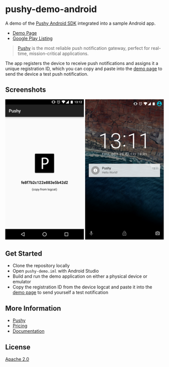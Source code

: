 # pushy-demo-android

A demo of the [Pushy Android SDK](https://pushy.me/docs/android/get-sdk) integrated into a sample Android app.

* [Demo Page](https://pushy.me/docs/resources/demo)
* [Google Play Listing](https://play.google.com/store/apps/details?id=me.pushy.example)

> [Pushy](https://pushy.me/) is the most reliable push notification gateway, perfect for real-time, mission-critical applications.

The app registers the device to receive push notifications and assigns it a unique registration ID, which you can copy and paste into the [demo page](https://pushy.me/docs/resources/demo) to send the device a test push notification.

## Screenshots

<img src="screenshots/1.png" width="250"> <img src="screenshots/2.png" width="250">

## Get Started

* Clone the repository locally
* Open `pushy-demo.iml` with Android Studio
* Build and run the demo application on either a physical device or emulator
* Copy the registration ID from the device logcat and paste it into the [demo page](https://pushy.me/docs/resources/demo) to send yourself a test notification

## More Information

* [Pushy](https://pushy.me/)
* [Pricing](https://pushy.me/pricing)
* [Documentation](https://pushy.me/docs)

## License

[Apache 2.0](LICENSE)